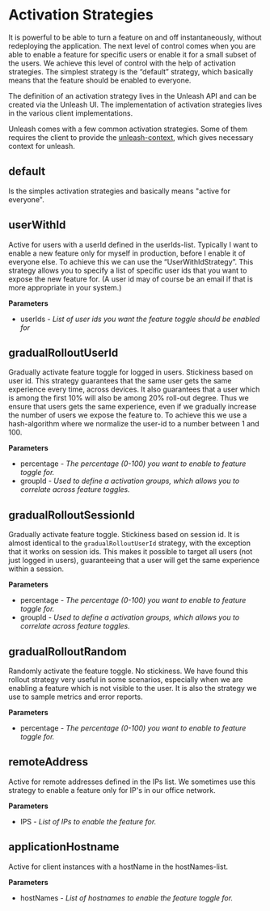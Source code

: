 # Activation Strategies

It is powerful to be able to turn a feature on and off instantaneously, without redeploying the application. The next level of control comes when you are able to enable a feature for specific users or enable it for a small subset of the users. We achieve this level of control with the help of activation strategies. The simplest strategy is the “default” strategy, which basically means that the feature should be enabled to everyone.

The definition of an activation strategy lives in the Unleash API and can be created via the Unleash UI. The implementation of activation strategies lives in the various client implementations. 

Unleash comes with a few common activation strategies. Some of them requires the client to provide the [unleash-context](./unleash-context.md), which gives necessary context for unleash. 

## default
Is the simples activation strategies and basically means "active for everyone".

## userWithId
Active for users with a userId defined in the userIds-list. Typically I want to enable a new feature only for myself in production, before I enable it of everyone else. To achieve this we can use the “UserWithIdStrategy”. This strategy allows you to specify a list of specific user ids that you want to expose the new feature for. (A user id may of course be an email if that is more appropriate in your system.)

**Parameters**
- userIds - *List of user ids you want the feature toggle should be enabled for*

## gradualRolloutUserId
Gradually activate feature toggle for logged in users. Stickiness based on user id. 
This strategy guarantees that the same user gets the same experience every time, 
across devices. It also guarantees that a user which is among the first 10% will also 
be among 20% roll-out degree. Thus we ensure that users gets the same experience, 
even if we gradually increase the number of users we expose the feature to. To 
achieve this we use a hash-algorithm where we normalize the user-id to a number 
between 1 and 100. 

**Parameters**
- percentage - *The percentage (0-100) you want to enable to feature toggle for.*
- groupId - *Used to define a activation groups, which allows you to correlate across feature toggles.*

## gradualRolloutSessionId
Gradually activate feature toggle. Stickiness based on session id. It is almost 
identical to the `gradualRolloutUserId` strategy, with the exception that it works 
on session ids. This makes it possible to target all users (not just logged in 
users), guaranteeing that a user will get the same experience within a session.

**Parameters**
- percentage - *The percentage (0-100) you want to enable to feature toggle for.*
- groupId - *Used to define a activation groups, which allows you to correlate across feature toggles.*

## gradualRolloutRandom 
Randomly activate the feature toggle. No stickiness. We have found this rollout strategy 
very useful in some scenarios, especially when we are enabling a feature which is not 
visible to the user. It is also the strategy we use to sample metrics and error reports.

**Parameters**
- percentage - *The percentage (0-100) you want to enable to feature toggle for.*

## remoteAddress
Active for remote addresses defined in the IPs list. We sometimes use this strategy to 
enable a feature only for IP's in our office network.

**Parameters**
- IPS - *List of IPs to enable the feature for.*

## applicationHostname
Active for client instances with a hostName in the hostNames-list.

**Parameters**
- hostNames - *List of hostnames to enable the feature toggle for.*
